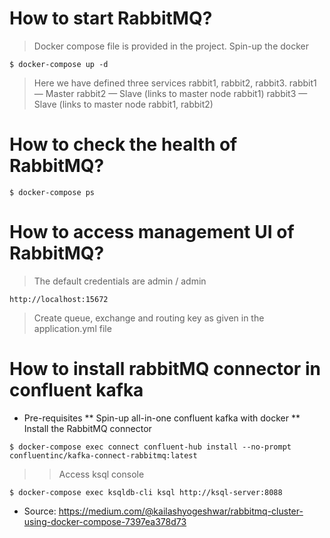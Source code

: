 # How to start RabbitMQ?
> Docker compose file is provided in the project. Spin-up the docker

```
$ docker-compose up -d
```

> Here we have defined three services rabbit1, rabbit2, rabbit3.
> rabbit1 — Master
> rabbit2 — Slave (links to master node rabbit1)
> rabbit3 — Slave (links to master node rabbit1, rabbit2)

# How to check the health of RabbitMQ?

```
$ docker-compose ps
```

# How to access management UI of RabbitMQ?

> The default credentials are admin / admin

```
http://localhost:15672
```

> Create queue, exchange and routing key as given in the application.yml file

# How to install rabbitMQ connector in confluent kafka

* Pre-requisites
** Spin-up all-in-one confluent kafka with docker 
** Install the RabbitMQ connector

```
$ docker-compose exec connect confluent-hub install --no-prompt confluentinc/kafka-connect-rabbitmq:latest
```
>> Access ksql console

```
$ docker-compose exec ksqldb-cli ksql http://ksql-server:8088

```

* Source: https://medium.com/@kailashyogeshwar/rabbitmq-cluster-using-docker-compose-7397ea378d73

